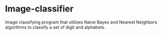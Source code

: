 # Image-classifier
Image classifying program that utilizes Naive Bayes and Nearest Neighbors algorithms to classify a set of digit and alphabets.
